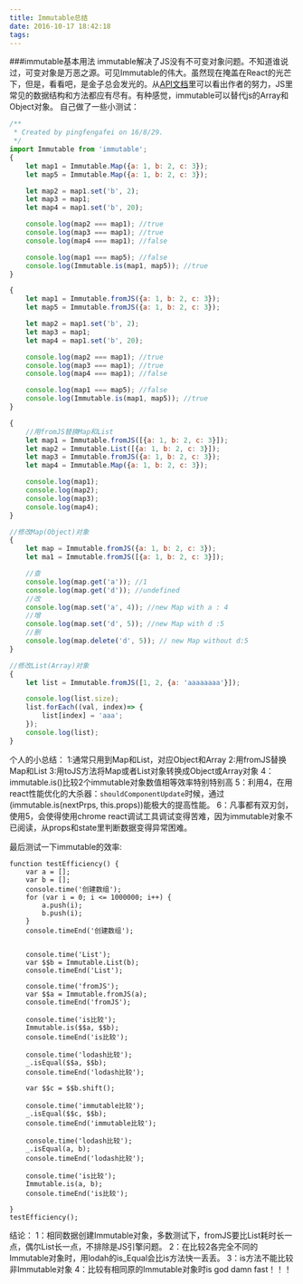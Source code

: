 ```yaml
---
title: Immutable总结
date: 2016-10-17 18:42:18
tags:
---
```



###immutable基本用法
immutable解决了JS没有不可变对象问题。不知道谁说过，可变对象是万恶之源。可见Immutable的伟大。虽然现在掩盖在React的光芒下，但是，看看吧，是金子总会发光的。从[API文档](http://facebook.github.io/immutable-js/docs/#/List/forEach)里可以看出作者的努力，JS里常见的数据结构和方法都应有尽有。有种感觉，immutable可以替代js的Array和Object对象。
自己做了一些小测试：
```js
/**
 * Created by pingfengafei on 16/8/29.
 */
import Immutable from 'immutable';
{
	let map1 = Immutable.Map({a: 1, b: 2, c: 3});
	let map5 = Immutable.Map({a: 1, b: 2, c: 3});

	let map2 = map1.set('b', 2);
	let map3 = map1;
	let map4 = map1.set('b', 20);

	console.log(map2 === map1); //true
	console.log(map3 === map1); //true
	console.log(map4 === map1); //false

	console.log(map1 === map5); //false
	console.log(Immutable.is(map1, map5)); //true
}

{
	let map1 = Immutable.fromJS({a: 1, b: 2, c: 3});
	let map5 = Immutable.fromJS({a: 1, b: 2, c: 3});

	let map2 = map1.set('b', 2);
	let map3 = map1;
	let map4 = map1.set('b', 20);

	console.log(map2 === map1); //true
	console.log(map3 === map1); //true
	console.log(map4 === map1); //false

	console.log(map1 === map5); //false
	console.log(Immutable.is(map1, map5)); //true
}

{
	//用fromJS替换Map和List
	let map1 = Immutable.fromJS([{a: 1, b: 2, c: 3}]);
	let map2 = Immutable.List([{a: 1, b: 2, c: 3}]);
	let map3 = Immutable.fromJS({a: 1, b: 2, c: 3});
	let map4 = Immutable.Map({a: 1, b: 2, c: 3});

	console.log(map1);
	console.log(map2);
	console.log(map3);
	console.log(map4);
}

//修改Map(Object)对象
{
	let map = Immutable.fromJS({a: 1, b: 2, c: 3});
	let ma1 = Immutable.fromJS([{a: 1, b: 2, c: 3}]);

	//查
	console.log(map.get('a')); //1
	console.log(map.get('d')); //undefined
	//改
	console.log(map.set('a', 4)); //new Map with a : 4
	//增
	console.log(map.set('d', 5)); //new Map with d :5
	//删
	console.log(map.delete('d', 5)); // new Map without d:5
}

//修改List(Array)对象
{
	let list = Immutable.fromJS([1, 2, {a: 'aaaaaaaa'}]);

	console.log(list.size);
	list.forEach((val, index)=> {
		list[index] = 'aaa';
	});
	console.log(list);
}
```
个人的小总结：
1:通常只用到Map和List，对应Object和Array
2:用fromJS替换Map和List
3:用toJS方法将Map或者List对象转换成Object或Array对象
4：immutable.is()比较2个immutable对象数值相等效率特别特别高
5：利用4，在用react性能优化的大杀器：`shouldComponentUpdate`时候，通过(immutable.is(nextPrps, this.props))能极大的提高性能。
6：凡事都有双刃剑，使用5，会使得使用chrome react调试工具调试变得苦难，因为immutable对象不已阅读，从props和state里判断数据变得异常困难。

最后测试一下immutable的效率:
```
function testEfficiency() {
	var a = [];
	var b = [];
	console.time('创建数组');
	for (var i = 0; i <= 1000000; i++) {
		a.push(i);
		b.push(i);
	}
	console.timeEnd('创建数组');


	console.time('List');
	var $$b = Immutable.List(b);
	console.timeEnd('List');

	console.time('fromJS');
	var $$a = Immutable.fromJS(a);
	console.timeEnd('fromJS');

	console.time('is比较');
	Immutable.is($$a, $$b);
	console.timeEnd('is比较');

	console.time('lodash比较');
	_.isEqual($$a, $$b);
	console.timeEnd('lodash比较');

	var $$c = $$b.shift();

	console.time('immutable比较');
	_.isEqual($$c, $$b);
	console.timeEnd('immutable比较');

	console.time('lodash比较');
	_.isEqual(a, b);
	console.timeEnd('lodash比较');

	console.time('is比较');
	Immutable.is(a, b);
	console.timeEnd('is比较');

}
testEfficiency();
```
结论：
1：相同数据创建Immutable对象，多数测试下，fromJS要比List耗时长一点，偶尔List长一点，不排除是JS引擎问题。
2：在比较2各完全不同的Immutable对象时，用lodah的is_Equal会比is方法快一丢丢。
3：is方法不能比较非Immutable对象
4：比较有相同原的Immutable对象时is god damn fast！！！